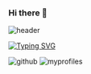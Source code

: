 ### Hi there 👋

![header](https://capsule-render.vercel.app/api?type=soft&color=gradient&customColorList=0,2,2,5,30&text=You_can_do!&animation=twinkling)

[![Typing SVG](https://readme-typing-svg.herokuapp.com/?color=#A6A6A6&lines=Hello.I'm-Haeun.&font=Redressed&size=40)](https://git.io/typing-svg)



![github](https://img.shields.io/badge/GitHub-100000?style=for-the-badge&logo=github&logoColor=white)
![myprofiles](https://github-readme-stats.vercel.app/api?username=HEun0420&theme=blue-green)
